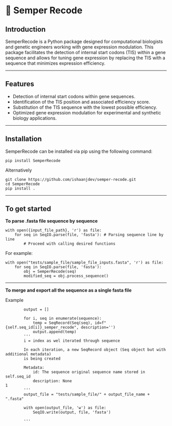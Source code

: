# 🔬 Semper Recode

## Introduction

SemperRecode is a Python package designed for computational biologists and genetic engineers working with gene expression modulation. This package facilitates the detection of internal start codons (TIS) within a gene sequence and allows for tuning gene expression by replacing the TIS with a sequence that minimizes expression efficiency.

****

## Features

- Detection of internal start codons within gene sequences.
- Identification of the TIS position and associated efficiency score.
- Substitution of the TIS sequence with the lowest possible efficiency.
- Optimized gene expression modulation for experimental and synthetic biology applications.

****

## Installation

SemperRecode can be installed via pip using the following command:

```shell
pip install SemperRecode
```

Alternatively

```shell
git clone https://github.com/ishaanjdev/semper-recode.git
cd SemperRecode
pip install .
```

****

## To get started
**To parse .fasta file sequence by sequence**

```shell
with open({input_file_path}, 'r') as file:
    for seq in SeqIO.parse(file, 'fasta'): # Parsing sequence line by line
        # Proceed with calling desired functions
```

For example:
```shell
with open("tests/sample_file/sample_file_inputs.fasta", 'r') as file:
    for seq in SeqIO.parse(file, 'fasta'):
        obj = SemperRecode(seq)
        modified_seq = obj.process_sequence()
```
****

**To merge and export all the sequence as a single fasta file**

Example 
```shell
        output = []

        for i, seq in enumerate(sequence):
            temp = SeqRecord(Seq(seq), id=f"{self.seq_id[i]}_semper_recode", description='')
            output.append(temp)
        '''
        i = index as wel iterated through sequence 

        In each iteration, a new SeqRecord object (Seq object but with additional metadata)
        is being created 

        Metadata:
            id: The sequence original sequence name stored in self.seq_id
            description: None
1
        '''
        output_file = "tests/sample_file/" + output_file_name + ".fasta"

        with open(output_file, 'w') as file:
            SeqIO.write(output, file, 'fasta')
        
        '''
```